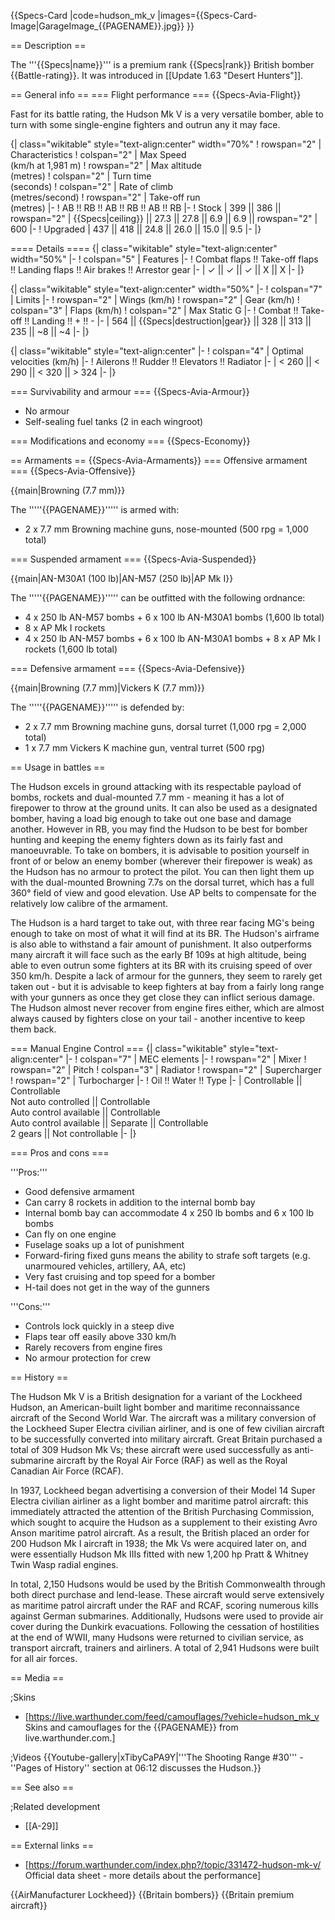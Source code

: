 {{Specs-Card
|code=hudson_mk_v
|images={{Specs-Card-Image|GarageImage_{{PAGENAME}}.jpg}}
}}

== Description ==

<!-- ''In the description, the first part should be about the history of and the creation and combat usage of the aircraft, as well as its key features. In the second part, tell the reader about the aircraft in the game. Insert a screenshot of the vehicle, so that if the novice player does not remember the vehicle by name, he will immediately understand what kind of vehicle the article is talking about.'' -->

The '''{{Specs|name}}''' is a premium rank {{Specs|rank}} British bomber {{Battle-rating}}. It was introduced in [[Update 1.63 "Desert Hunters"]].

== General info ==
=== Flight performance ===
{{Specs-Avia-Flight}}

<!--Describe how the aircraft behaves in the air. Speed, manoeuvrability, acceleration and allowable loads - these are the most important characteristics of the vehicle.-->

Fast for its battle rating, the Hudson Mk V is a very versatile bomber, able to turn with some single-engine fighters and outrun any it may face.

{| class="wikitable" style="text-align:center" width="70%"
! rowspan="2" | Characteristics
! colspan="2" | Max Speed<br>(km/h at 1,981 m)
! rowspan="2" | Max altitude<br>(metres)
! colspan="2" | Turn time<br>(seconds)
! colspan="2" | Rate of climb<br>(metres/second)
! rowspan="2" | Take-off run<br>(metres)
|-
! AB !! RB !! AB !! RB !! AB !! RB
|-
! Stock
| 399 || 386 || rowspan="2" | {{Specs|ceiling}} || 27.3 || 27.8 || 6.9 || 6.9 || rowspan="2" | 600
|-
! Upgraded
| 437 || 418 || 24.8 || 26.0 || 15.0 || 9.5
|-
|}

==== Details ====
{| class="wikitable" style="text-align:center" width="50%"
|-
! colspan="5" | Features
|-
! Combat flaps !! Take-off flaps !! Landing flaps !! Air brakes !! Arrestor gear
|-
| ✓ || ✓ || ✓ || X || X <!-- ✓ -->
|-
|}

{| class="wikitable" style="text-align:center" width="50%"
|-
! colspan="7" | Limits
|-
! rowspan="2" | Wings (km/h)
! rowspan="2" | Gear (km/h)
! colspan="3" | Flaps (km/h)
! colspan="2" | Max Static G
|-
! Combat !! Take-off !! Landing !! + !! -
|-
| 564 <!-- {{Specs|destruction|body}} --> || {{Specs|destruction|gear}} || 328 || 313 || 235 || ~8 || ~4
|-
|}

{| class="wikitable" style="text-align:center"
|-
! colspan="4" | Optimal velocities (km/h)
|-
! Ailerons !! Rudder !! Elevators !! Radiator
|-
| < 260 || < 290 || < 320 || > 324
|-
|}

=== Survivability and armour ===
{{Specs-Avia-Armour}}

<!-- ''Examine the survivability of the aircraft. Note how vulnerable the structure is and how secure the pilot is, whether the fuel tanks are armoured, etc. Describe the armour, if there is any, and also mention the vulnerability of other critical aircraft systems.'' -->

- No armour
- Self-sealing fuel tanks (2 in each wingroot)

=== Modifications and economy ===
{{Specs-Economy}}

== Armaments ==
{{Specs-Avia-Armaments}}
=== Offensive armament ===
{{Specs-Avia-Offensive}}

<!-- ''Describe the offensive armament of the aircraft, if any. Describe how effective the cannons and machine guns are in a battle, and also what belts or drums are better to use. If there is no offensive weaponry, delete this subsection.'' -->

{{main|Browning (7.7 mm)}}

The '''''{{PAGENAME}}''''' is armed with:

- 2 x 7.7 mm Browning machine guns, nose-mounted (500 rpg = 1,000 total)

=== Suspended armament ===
{{Specs-Avia-Suspended}}

<!-- ''Describe the aircraft's suspended armament: additional cannons under the wings, bombs, rockets and torpedoes. This section is especially important for bombers and attackers. If there is no suspended weaponry remove this subsection.'' -->

{{main|AN-M30A1 (100 lb)|AN-M57 (250 lb)|AP Mk I}}

The '''''{{PAGENAME}}''''' can be outfitted with the following ordnance:

- 4 x 250 lb AN-M57 bombs + 6 x 100 lb AN-M30A1 bombs (1,600 lb total)
- 8 x AP Mk I rockets
- 4 x 250 lb AN-M57 bombs + 6 x 100 lb AN-M30A1 bombs + 8 x AP Mk I rockets (1,600 lb total)

=== Defensive armament ===
{{Specs-Avia-Defensive}}

<!-- ''Defensive armament with turret machine guns or cannons, crewed by gunners. Examine the number of gunners and what belts or drums are better to use. If defensive weaponry is not available, remove this subsection.'' -->

{{main|Browning (7.7 mm)|Vickers K (7.7 mm)}}

The '''''{{PAGENAME}}''''' is defended by:

- 2 x 7.7 mm Browning machine guns, dorsal turret (1,000 rpg = 2,000 total)
- 1 x 7.7 mm Vickers K machine gun, ventral turret (500 rpg)

== Usage in battles ==

<!-- ''Describe the tactics of playing in the aircraft, the features of using aircraft in a team and advice on tactics. Refrain from creating a "guide" - do not impose a single point of view, but instead, give the reader food for thought. Examine the most dangerous enemies and give recommendations on fighting them. If necessary, note the specifics of the game in different modes (AB, RB, SB).'' -->

The Hudson excels in ground attacking with its respectable payload of bombs, rockets and dual-mounted 7.7 mm - meaning it has a lot of firepower to throw at the ground units. It can also be used as a designated bomber, having a load big enough to take out one base and damage another. However in RB, you may find the Hudson to be best for bomber hunting and keeping the enemy fighters down as its fairly fast and manoeuvrable. To take on bombers, it is advisable to position yourself in front of or below an enemy bomber (wherever their firepower is weak) as the Hudson has no armour to protect the pilot. You can then light them up with the dual-mounted Browning 7.7s on the dorsal turret, which has a full 360° field of view and good elevation. Use AP belts to compensate for the relatively low calibre of the armament.

The Hudson is a hard target to take out, with three rear facing MG's being enough to take on most of what it will find at its BR. The Hudson's airframe is also able to withstand a fair amount of punishment. It also outperforms many aircraft it will face such as the early Bf 109s at high altitude, being able to even outrun some fighters at its BR with its cruising speed of over 350 km/h. Despite a lack of armour for the gunners, they seem to rarely get taken out - but it is advisable to keep fighters at bay from a fairly long range with your gunners as once they get close they can inflict serious damage. The Hudson almost never recover from engine fires either, which are almost always caused by fighters close on your tail - another incentive to keep them back.

=== Manual Engine Control ===
{| class="wikitable" style="text-align:center"
|-
! colspan="7" | MEC elements
|-
! rowspan="2" | Mixer
! rowspan="2" | Pitch
! colspan="3" | Radiator
! rowspan="2" | Supercharger
! rowspan="2" | Turbocharger
|-
! Oil !! Water !! Type
|-
| Controllable || Controllable<br>Not auto controlled || Controllable<br>Auto control available || Controllable<br>Auto control available || Separate || Controllable<br>2 gears || Not controllable
|-
|}

=== Pros and cons ===

<!-- ''Summarise and briefly evaluate the vehicle in terms of its characteristics and combat effectiveness. Mark its pros and cons in the bulleted list. Try not to use more than 6 points for each of the characteristics. Avoid using categorical definitions such as "bad", "good" and the like - use substitutions with softer forms such as "inadequate" and "effective".'' -->

'''Pros:'''

- Good defensive armament
- Can carry 8 rockets in addition to the internal bomb bay
- Internal bomb bay can accommodate 4 x 250 lb bombs and 6 x 100 lb bombs
- Can fly on one engine
- Fuselage soaks up a lot of punishment
- Forward-firing fixed guns means the ability to strafe soft targets (e.g. unarmoured vehicles, artillery, AA, etc)
- Very fast cruising and top speed for a bomber
- H-tail does not get in the way of the gunners

'''Cons:'''

- Controls lock quickly in a steep dive
- Flaps tear off easily above 330 km/h
- Rarely recovers from engine fires
- No armour protection for crew

== History ==

<!-- ''Describe the history of the creation and combat usage of the aircraft in more detail than in the introduction. If the historical reference turns out to be too long, take it to a separate article, taking a link to the article about the vehicle and adding a block "/History" (example: <nowiki>https://wiki.warthunder.com/(Vehicle-name)/History</nowiki>) and add a link to it here using the <code>main</code> template. Be sure to reference text and sources by using <code><nowiki><ref></ref></nowiki></code>, as well as adding them at the end of the article with <code><nowiki><references /></nowiki></code>. This section may also include the vehicle's dev blog entry (if applicable) and the in-game encyclopedia description (under <code><nowiki>=== In-game description ===</nowiki></code>, also if applicable).'' -->

The Hudson Mk V is a British designation for a variant of the Lockheed Hudson, an American-built light bomber and maritime reconnaissance aircraft of the Second World War. The aircraft was a military conversion of the Lockheed Super Electra civilian airliner, and is one of few civilian aircraft to be successfully converted into military aircraft. Great Britain purchased a total of 309 Hudson Mk Vs; these aircraft were used successfully as anti-submarine aircraft by the Royal Air Force (RAF) as well as the Royal Canadian Air Force (RCAF).

In 1937, Lockheed began advertising a conversion of their Model 14 Super Electra civilian airliner as a light bomber and maritime patrol aircraft: this immediately attracted the attention of the British Purchasing Commission, which sought to acquire the Hudson as a supplement to their existing Avro Anson maritime patrol aircraft. As a result, the British placed an order for 200 Hudson Mk I aircraft in 1938; the Mk Vs were acquired later on, and were essentially Hudson Mk IIIs fitted with new 1,200 hp Pratt & Whitney Twin Wasp radial engines.

In total, 2,150 Hudsons would be used by the British Commonwealth through both direct purchase and lend-lease. These aircraft would serve extensively as maritime patrol aircraft under the RAF and RCAF, scoring numerous kills against German submarines. Additionally, Hudsons were used to provide air cover during the Dunkirk evacuations. Following the cessation of hostilities at the end of WWII, many Hudsons were returned to civilian service, as transport aircraft, trainers and airliners. A total of 2,941 Hudsons were built for all air forces.

== Media ==

<!-- ''Excellent additions to the article would be video guides, screenshots from the game, and photos.'' -->

;Skins

- [https://live.warthunder.com/feed/camouflages/?vehicle=hudson_mk_v Skins and camouflages for the {{PAGENAME}} from live.warthunder.com.]

;Videos
{{Youtube-gallery|xTibyCaPA9Y|'''The Shooting Range #30''' - ''Pages of History'' section at 06:12 discusses the Hudson.}}

== See also ==

<!-- ''Links to the articles on the War Thunder Wiki that you think will be useful for the reader, for example:''
* ''reference to the series of the aircraft;''
* ''links to approximate analogues of other nations and research trees.'' -->

;Related development

- [[A-29]]

== External links ==

<!--''Paste links to sources and external resources, such as:''
* ''topic on the official game forum;''
* ''other literature.''-->

- [https://forum.warthunder.com/index.php?/topic/331472-hudson-mk-v/ Official data sheet - more details about the performance]

{{AirManufacturer Lockheed}}
{{Britain bombers}}
{{Britain premium aircraft}}
